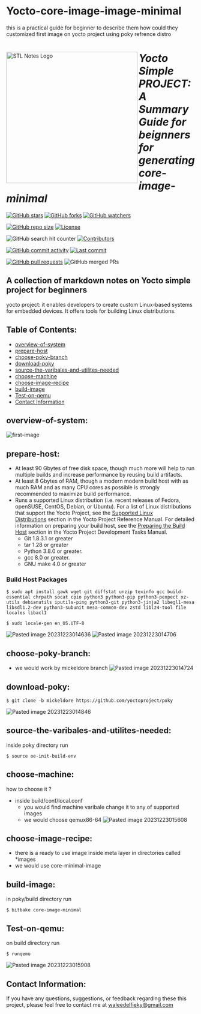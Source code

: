 # Yocto-core-image-image-minimal
this is a practical guide for beginner to describe them how could they customized first image on yocto project using poky refrence distro

<div>
<img align="left" src="https://github.com/waleedelfieky/yocto-vsomeip-project/assets/126036494/158df6f5-4402-406b-bfde-e41f1efe758c" alt="STL Notes Logo" width="350">

# *Yocto Simple PROJECT: A Summary Guide for beignners for generating core-image-minimal*

[![GitHub stars](https://img.shields.io/github/stars/waleedelfieky/Yocto-core-image-image-minimal?style=social)](https://github.com/waleedelfieky/Yocto-core-image-image-minimal/stargazers) 
[![GitHub forks](https://img.shields.io/github/forks/waleedelfieky/Yocto-core-image-image-minimal?style=social)](https://github.com/waleedelfieky/yocto-Yocto-core-image-image-minimal/network/members) 
[![GitHub watchers](https://img.shields.io/github/watchers/waleedelfieky/Yocto-core-image-image-minimal?style=social)](https://github.com/waleedelfieky/Yocto-core-image-image-minimal/watchers)

[![GitHub repo size](https://img.shields.io/github/repo-size/waleedelfieky/Yocto-core-image-image-minimal)](https://github.com/waleedelfieky/Yocto-core-image-image-minimal) 
[![License](https://img.shields.io/github/license/waleedelfieky/Yocto-core-image-image-minimal)](https://github.com/waleedelfieky/Yocto-core-image-image-minimal/blob/main/LICENSE) 

![GitHub search hit counter](https://img.shields.io/github/search/waleedelfieky/Yocto-core-image-image-minimal/goto?style=flat-square)
[![Contributors](https://img.shields.io/github/contributors/waleedelfieky/Yocto-core-image-image-minimal)](https://github.com/waleedelfieky/Yocto-core-image-image-minimal/graphs/contributors)

[![GitHub commit activity](https://img.shields.io/github/commit-activity/m/waleedelfieky/Yocto-core-image-image-minimal)](https://github.com/waleedelfieky/Yocto-core-image-image-minimal/commits/main) 
[![Last commit](https://img.shields.io/github/last-commit/waleedelfieky/Yocto-core-image-image-minimal)](https://github.com/waleedelfieky/Yocto-core-image-image-minimal/commits/main) 

[![GitHub pull requests](https://img.shields.io/github/issues-pr/waleedelfieky/Yocto-core-image-image-minimal)](https://github.com/waleedelfieky/Yocto-core-image-image-minimal/pulls)
![GitHub merged PRs](https://img.shields.io/github/issues-pr-closed/waleedelfieky/Yocto-core-image-image-minimal?style=flat-square)
</div>


## A collection of markdown notes on Yocto simple project for beginners

yocto project: it enables developers to create custom Linux-based systems for embedded devices. It offers tools for building Linux distributions.
  
## Table of Contents:

- [overview-of-system](#overview-of-system)
- [prepare-host](#prepare-host)
- [choose-poky-branch ](#choose-poky-branch)
- [download-poky](#download-poky)
- [source-the-varibales-and-utilites-needed](#source-the-varibales-and-utilites-needed)
- [choose-machine](#choose-machine)
- [choose-image-recipe](#choose-image-recipe)
- [build-image](#build-image)
- [Test-on-qemu](#Test-on-qemu)
- [Contact Information](#contact-information)

## overview-of-system:

![first-image](https://github.com/waleedelfieky/Yocto-core-image-image-minimal/assets/126036494/f0421e8e-2b76-4110-8df6-0d543829231a)


## prepare-host:
- At least 90 Gbytes of free disk space, though much more will help to run multiple builds and increase performance by reusing build artifacts.
- At least 8 Gbytes of RAM, though a modern modern build host with as much RAM and as many CPU cores as possible is strongly recommended to maximize build performance.
- Runs a supported Linux distribution (i.e. recent releases of Fedora, openSUSE, CentOS, Debian, or Ubuntu). For a list of Linux distributions that support the Yocto Project, see the [Supported Linux Distributions](https://docs.yoctoproject.org/ref-manual/system-requirements.html#supported-linux-distributions) section in the Yocto Project Reference Manual. For detailed information on preparing your build host, see the [Preparing the Build Host](https://docs.yoctoproject.org/dev-manual/start.html#preparing-the-build-host) section in the Yocto Project Development Tasks Manual.
	- Git 1.8.3.1 or greater
	- tar 1.28 or greater
	- Python 3.8.0 or greater.
	- gcc 8.0 or greater.
	- GNU make 4.0 or greater
### Build Host Packages
```
$ sudo apt install gawk wget git diffstat unzip texinfo gcc build-essential chrpath socat cpio python3 python3-pip python3-pexpect xz-utils debianutils iputils-ping python3-git python3-jinja2 libegl1-mesa libsdl1.2-dev python3-subunit mesa-common-dev zstd liblz4-tool file locales libacl1

$ sudo locale-gen en_US.UTF-8
```
![Pasted image 20231223014636](https://github.com/waleedelfieky/Yocto-core-image-image-minimal/assets/126036494/200079e7-4dfc-4a27-8e85-bcbe0da8a6f3)
![Pasted image 20231223014706](https://github.com/waleedelfieky/Yocto-core-image-image-minimal/assets/126036494/be18e753-2e74-49f7-8040-6eb7ff053cda)


## choose-poky-branch:
- we would work by mickeldore branch
![Pasted image 20231223014724](https://github.com/waleedelfieky/Yocto-core-image-image-minimal/assets/126036494/ef9157a0-3fe1-444e-b836-bc4895b1e7f4)

## download-poky:
```
$ git clone -b mickeldore https://github.com/yoctoproject/poky
```
![Pasted image 20231223014846](https://github.com/waleedelfieky/Yocto-core-image-image-minimal/assets/126036494/d8eb5a59-d0cc-49a5-af9a-cf2a171cfd77)

## source-the-varibales-and-utilites-needed:
inside poky directory run
```
$ source oe-init-build-env
```
## choose-machine:
how to choose it ?
- inside build/conf/local.conf
	- you would find machine varibale change it to any of supported images 
	- we would choose qemux86-64
![Pasted image 20231223015608](https://github.com/waleedelfieky/Yocto-core-image-image-minimal/assets/126036494/7f625bb2-3363-46c1-9f59-d38f59b2f494)

 
## choose-image-recipe:

- there is a ready to use image inside meta layer in directories called *images
- we would use core-minimal-image 

## build-image:
in poky/build directory run
```
$ bitbake core-image-minimal
```
## Test-on-qemu:
on build directory run
```
$ runqemu
```
![Pasted image 20231223015908](https://github.com/waleedelfieky/Yocto-core-image-image-minimal/assets/126036494/4c13d6c7-1075-44b6-9be0-df82a5aa9231)


## Contact Information:

If you have any questions, suggestions, or feedback regarding these this project, please feel free to contact me at waleedelfieky@gmail.com


